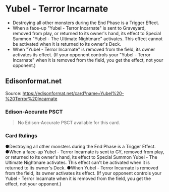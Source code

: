 # Yubel - Terror Incarnate

*   Destroying all other monsters during the End Phase is a Trigger Effect.
*   When a face-up "Yubel - Terror Incarnate" is sent to Graveyard, removed from play, or returned to its owner's hand, its effect to Special Summon "Yubel - The Ultimate Nightmare" activates. This effect cannot be activated when it is returned to its owner's Deck.
*   When "Yubel - Terror Incarnate" is removed from the field, its owner activates its effect. (If your opponent controls your "Yubel - Terror Incarnate" when it is removed from the field, you get the effect, not your opponent.)

## Edisonformat.net

Source: https://edisonformat.net/card?name=Yubel%20-%20Terror%20Incarnate

### Edison-Accurate PSCT

> No Edison-Accurate PSCT available for this card.

### Card Rulings

●Destroying all other monsters during the End Phase is a Trigger Effect.
●When a face-up Yubel - Terror Incarnate is sent to GY, removed from play, or returned to its owner's hand, its effect to Special Summon Yubel - The Ultimate Nightmare activates. This effect can't be activated when it is returned to its owner's Deck.
●When Yubel - Terror Incarnate is removed from the field, its owner activates its effect. (If your opponent controls your Yubel - Terror Incarnate when it is removed from the field, you get the effect, not your opponent.)
            